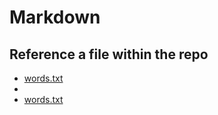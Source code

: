 # Markdown

## Reference a file within the repo

- [words.txt](words.txt)
- [](words.txt)
- [words.txt]()
